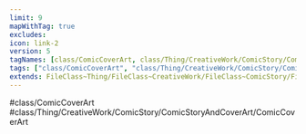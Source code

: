```yaml
---
limit: 9
mapWithTag: true
excludes:
icon: link-2
version: 5
tagNames: [class/ComicCoverArt, class/Thing/CreativeWork/ComicStory/ComicStoryAndCoverArt/ComicCoverArt, schema-org/ComicCoverArt]
tags: ["class/ComicCoverArt", "class/Thing/CreativeWork/ComicStory/ComicStoryAndCoverArt/ComicCoverArt"]
extends: FileClass~Thing/FileClass~CreativeWork/FileClass~ComicStory/FileClass~ComicStoryAndCoverArt
---
```


#class/ComicCoverArt
#class/Thing/CreativeWork/ComicStory/ComicStoryAndCoverArt/ComicCoverArt

